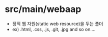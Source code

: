 # src/main/webaap
- 정적 웹 자원(static web resource)을 두는 폴더
- ex) .html, .css, .js, .git, .jpg and so on....
